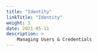 ```yaml
---
title: "Identity"
linkTitle: "Identity"
weight: 3
date: 2021-05-11
description: >
    Managing Users & Credentials
---
```

